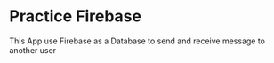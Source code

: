 # Practice Firebase

This App use Firebase as a Database to send and receive message to another user
